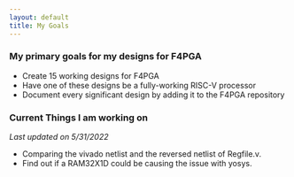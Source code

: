 ```yaml
---
layout: default
title: My Goals
---
```


### My primary goals for my designs for F4PGA
* Create 15 working designs for F4PGA
* Have one of these designs be a fully-working RISC-V processor
* Document every significant design by adding it to the F4PGA repository

### Current Things I am working on
*Last updated on 5/31/2022*
* Comparing the vivado netlist and the reversed netlist of Regfile.v.
* Find out if a RAM32X1D could be causing the issue with yosys.
